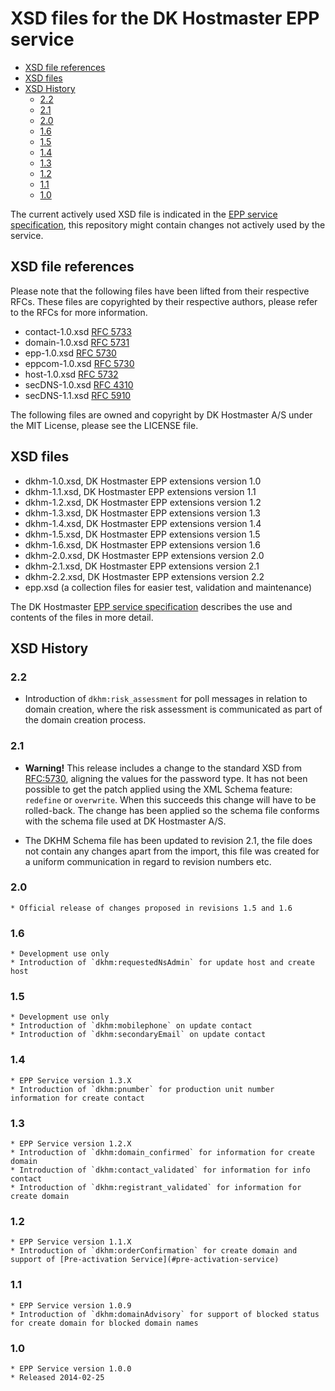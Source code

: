 # XSD files for the DK Hostmaster EPP service

<!-- MarkdownTOC depth=4 -->

- [XSD file references](#xsd-file-references)
- [XSD files](#xsd-files)
- [XSD History](#xsd-history)
	- [2.2](#22)
	- [2.1](#21)
	- [2.0](#20)
	- [1.6](#16)
	- [1.5](#15)
	- [1.4](#14)
	- [1.3](#13)
	- [1.2](#12)
	- [1.1](#11)
	- [1.0](#10)

<!-- /MarkdownTOC -->

The current actively used XSD file is indicated in the [EPP service specification](https://github.com/DK-Hostmaster/epp-service-specification), this repository might contain changes not actively used by the service.

<a name="xsd-file-references"></a>
## XSD file references

Please note that the following files have been lifted from their respective RFCs. These files are copyrighted 
by their respective authors, please refer to the RFCs for more information.

* contact-1.0.xsd [RFC 5733](http://datatracker.ietf.org/doc/rfc5733/)
* domain-1.0.xsd [RFC 5731](http://datatracker.ietf.org/doc/rfc5731/)
* epp-1.0.xsd [RFC 5730](http://datatracker.ietf.org/doc/rfc5730/)
* eppcom-1.0.xsd [RFC 5730](http://datatracker.ietf.org/doc/rfc5730/)
* host-1.0.xsd [RFC 5732](http://datatracker.ietf.org/doc/rfc5732/)
* secDNS-1.0.xsd [RFC 4310](http://datatracker.ietf.org/doc/rfc4310/)
* secDNS-1.1.xsd [RFC 5910](http://datatracker.ietf.org/doc/rfc5910/)

The following files are owned and copyright by DK Hostmaster A/S under the MIT License, please see the LICENSE file.

<a name="xsd-files"></a>
## XSD files

* dkhm-1.0.xsd, DK Hostmaster EPP extensions version 1.0
* dkhm-1.1.xsd, DK Hostmaster EPP extensions version 1.1
* dkhm-1.2.xsd, DK Hostmaster EPP extensions version 1.2
* dkhm-1.3.xsd, DK Hostmaster EPP extensions version 1.3
* dkhm-1.4.xsd, DK Hostmaster EPP extensions version 1.4
* dkhm-1.5.xsd, DK Hostmaster EPP extensions version 1.5
* dkhm-1.6.xsd, DK Hostmaster EPP extensions version 1.6
* dkhm-2.0.xsd, DK Hostmaster EPP extensions version 2.0
* dkhm-2.1.xsd, DK Hostmaster EPP extensions version 2.1
* dkhm-2.2.xsd, DK Hostmaster EPP extensions version 2.2
* epp.xsd (a collection files for easier test, validation and maintenance)

The DK Hostmaster [EPP service specification](https://github.com/DK-Hostmaster/epp-service-specification) describes the use and contents of the files in more detail.

<a name="xsd-history"></a>
## XSD History

<a name="22"></a>
### 2.2

* Introduction of `dkhm:risk_assessment` for poll messages in relation to domain creation, where the risk assessment is communicated as part of the domain creation process.

<a name="21"></a>
### 2.1

- **Warning!** This release includes a change to the standard XSD from [RFC:5730](https://tools.ietf.org/html/rfc5730), aligning the values for the password type. It has not been possible to get the patch applied using the XML Schema feature: `redefine` or `overwrite`. When this succeeds this change will have to be rolled-back. The change has been applied so the schema file conforms with the schema file used at DK Hostmaster A/S.

- The DKHM Schema file has been updated to revision 2.1, the file does not contain any changes apart from the import, this file was created for a uniform communication in regard to revision numbers etc.

<a name="20"></a>
### 2.0

	* Official release of changes proposed in revisions 1.5 and 1.6

<a name="16"></a>
### 1.6

	* Development use only
	* Introduction of `dkhm:requestedNsAdmin` for update host and create host

<a name="15"></a>
### 1.5

	* Development use only
	* Introduction of `dkhm:mobilephone` on update contact
	* Introduction of `dkhm:secondaryEmail` on update contact

<a name="14"></a>
### 1.4

	* EPP Service version 1.3.X
	* Introduction of `dkhm:pnumber` for production unit number information for create contact

<a name="13"></a>
### 1.3

	* EPP Service version 1.2.X
	* Introduction of `dkhm:domain_confirmed` for information for create domain
	* Introduction of `dkhm:contact_validated` for information for info contact
	* Introduction of `dkhm:registrant_validated` for information for create domain

<a name="12"></a>
### 1.2

	* EPP Service version 1.1.X
	* Introduction of `dkhm:orderConfirmation` for create domain and support of [Pre-activation Service](#pre-activation-service)

<a name="11"></a>
### 1.1

	* EPP Service version 1.0.9
	* Introduction of `dkhm:domainAdvisory` for support of blocked status for create domain for blocked domain names

<a name="10"></a>
### 1.0

	* EPP Service version 1.0.0
	* Released 2014-02-25
